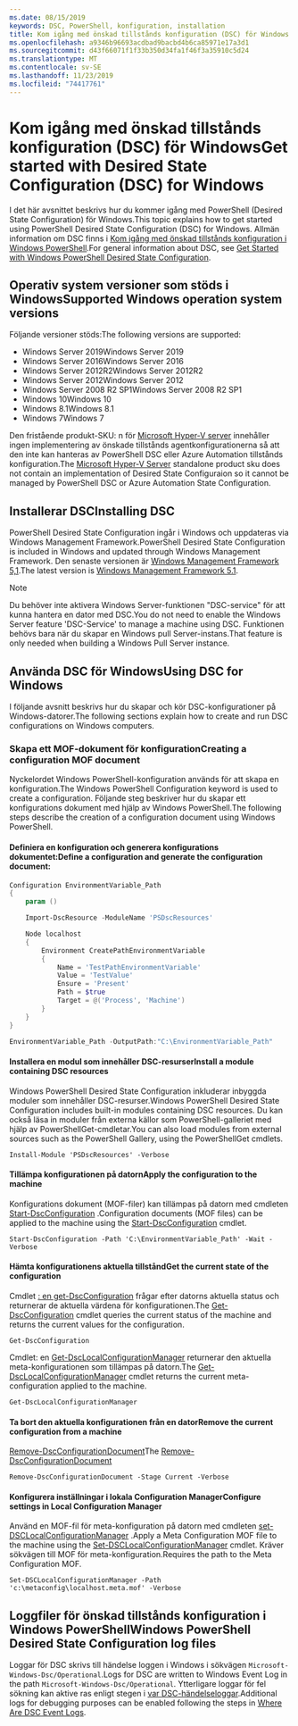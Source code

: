 ```yaml
---
ms.date: 08/15/2019
keywords: DSC, PowerShell, konfiguration, installation
title: Kom igång med önskad tillstånds konfiguration (DSC) för Windows
ms.openlocfilehash: a9346b96693acdbad9bacbd4b6ca85971e17a3d1
ms.sourcegitcommit: d43f66071f1f33b350d34fa1f46f3a35910c5d24
ms.translationtype: MT
ms.contentlocale: sv-SE
ms.lasthandoff: 11/23/2019
ms.locfileid: "74417761"
---
```

# <a name="get-started-with-desired-state-configuration-dsc-for-windows"></a><span data-ttu-id="4ac21-103">Kom igång med önskad tillstånds konfiguration (DSC) för Windows</span><span class="sxs-lookup"><span data-stu-id="4ac21-103">Get started with Desired State Configuration (DSC) for Windows</span></span>

<span data-ttu-id="4ac21-104">I det här avsnittet beskrivs hur du kommer igång med PowerShell (Desired State Configuration) för Windows.</span><span class="sxs-lookup"><span data-stu-id="4ac21-104">This topic explains how to get started using PowerShell Desired State Configuration (DSC) for Windows.</span></span>
<span data-ttu-id="4ac21-105">Allmän information om DSC finns i [Kom igång med önskad tillstånds konfiguration i Windows PowerShell](../overview/overview.md).</span><span class="sxs-lookup"><span data-stu-id="4ac21-105">For general information about DSC, see [Get Started with Windows PowerShell Desired State Configuration](../overview/overview.md).</span></span>

## <a name="supported-windows-operation-system-versions"></a><span data-ttu-id="4ac21-106">Operativ system versioner som stöds i Windows</span><span class="sxs-lookup"><span data-stu-id="4ac21-106">Supported Windows operation system versions</span></span>

<span data-ttu-id="4ac21-107">Följande versioner stöds:</span><span class="sxs-lookup"><span data-stu-id="4ac21-107">The following versions are supported:</span></span>

- <span data-ttu-id="4ac21-108">Windows Server 2019</span><span class="sxs-lookup"><span data-stu-id="4ac21-108">Windows Server 2019</span></span>
- <span data-ttu-id="4ac21-109">Windows Server 2016</span><span class="sxs-lookup"><span data-stu-id="4ac21-109">Windows Server 2016</span></span>
- <span data-ttu-id="4ac21-110">Windows Server 2012R2</span><span class="sxs-lookup"><span data-stu-id="4ac21-110">Windows Server 2012R2</span></span>
- <span data-ttu-id="4ac21-111">Windows Server 2012</span><span class="sxs-lookup"><span data-stu-id="4ac21-111">Windows Server 2012</span></span>
- <span data-ttu-id="4ac21-112">Windows Server 2008 R2 SP1</span><span class="sxs-lookup"><span data-stu-id="4ac21-112">Windows Server 2008 R2 SP1</span></span>
- <span data-ttu-id="4ac21-113">Windows 10</span><span class="sxs-lookup"><span data-stu-id="4ac21-113">Windows 10</span></span>
- <span data-ttu-id="4ac21-114">Windows 8.1</span><span class="sxs-lookup"><span data-stu-id="4ac21-114">Windows 8.1</span></span>
- <span data-ttu-id="4ac21-115">Windows 7</span><span class="sxs-lookup"><span data-stu-id="4ac21-115">Windows 7</span></span>

<span data-ttu-id="4ac21-116">Den fristående produkt-SKU: n för [Microsoft Hyper-V server](/windows-server/virtualization/hyper-v/hyper-v-server-2016) innehåller ingen implementering av önskade tillstånds agentkonfigurationerna så att den inte kan hanteras av PowerShell DSC eller Azure Automation tillstånds konfiguration.</span><span class="sxs-lookup"><span data-stu-id="4ac21-116">The [Microsoft Hyper-V Server](/windows-server/virtualization/hyper-v/hyper-v-server-2016) standalone product sku does not contain an implementation of Desired State Configuraion so it cannot be managed by PowerShell DSC or Azure Automation State Configuration.</span></span>

## <a name="installing-dsc"></a><span data-ttu-id="4ac21-117">Installerar DSC</span><span class="sxs-lookup"><span data-stu-id="4ac21-117">Installing DSC</span></span>

<span data-ttu-id="4ac21-118">PowerShell Desired State Configuration ingår i Windows och uppdateras via Windows Management Framework.</span><span class="sxs-lookup"><span data-stu-id="4ac21-118">PowerShell Desired State Configuration is included in Windows and updated through Windows Management Framework.</span></span>
<span data-ttu-id="4ac21-119">Den senaste versionen är [Windows Management Framework 5,1](https://www.microsoft.com/en-us/download/details.aspx?id=54616).</span><span class="sxs-lookup"><span data-stu-id="4ac21-119">The latest version is [Windows Management Framework 5.1](https://www.microsoft.com/en-us/download/details.aspx?id=54616).</span></span>

> [!NOTE]
> <span data-ttu-id="4ac21-120">Du behöver inte aktivera Windows Server-funktionen "DSC-service" för att kunna hantera en dator med DSC.</span><span class="sxs-lookup"><span data-stu-id="4ac21-120">You do not need to enable the Windows Server feature 'DSC-Service' to manage a machine using DSC.</span></span>
> <span data-ttu-id="4ac21-121">Funktionen behövs bara när du skapar en Windows pull Server-instans.</span><span class="sxs-lookup"><span data-stu-id="4ac21-121">That feature is only needed when building a Windows Pull Server instance.</span></span>

## <a name="using-dsc-for-windows"></a><span data-ttu-id="4ac21-122">Använda DSC för Windows</span><span class="sxs-lookup"><span data-stu-id="4ac21-122">Using DSC for Windows</span></span>

<span data-ttu-id="4ac21-123">I följande avsnitt beskrivs hur du skapar och kör DSC-konfigurationer på Windows-datorer.</span><span class="sxs-lookup"><span data-stu-id="4ac21-123">The following sections explain how to create and run DSC configurations on Windows computers.</span></span>

### <a name="creating-a-configuration-mof-document"></a><span data-ttu-id="4ac21-124">Skapa ett MOF-dokument för konfiguration</span><span class="sxs-lookup"><span data-stu-id="4ac21-124">Creating a configuration MOF document</span></span>

<span data-ttu-id="4ac21-125">Nyckelordet Windows PowerShell-konfiguration används för att skapa en konfiguration.</span><span class="sxs-lookup"><span data-stu-id="4ac21-125">The Windows PowerShell Configuration keyword is used to create a configuration.</span></span>
<span data-ttu-id="4ac21-126">Följande steg beskriver hur du skapar ett konfigurations dokument med hjälp av Windows PowerShell.</span><span class="sxs-lookup"><span data-stu-id="4ac21-126">The following steps describe the creation of a configuration document using Windows PowerShell.</span></span>

#### <a name="define-a-configuration-and-generate-the-configuration-document"></a><span data-ttu-id="4ac21-127">Definiera en konfiguration och generera konfigurations dokumentet:</span><span class="sxs-lookup"><span data-stu-id="4ac21-127">Define a configuration and generate the configuration document:</span></span>

```powershell
Configuration EnvironmentVariable_Path
{
    param ()

    Import-DscResource -ModuleName 'PSDscResources'

    Node localhost
    {
        Environment CreatePathEnvironmentVariable
        {
            Name = 'TestPathEnvironmentVariable'
            Value = 'TestValue'
            Ensure = 'Present'
            Path = $true
            Target = @('Process', 'Machine')
        }
    }
}

EnvironmentVariable_Path -OutputPath:"C:\EnvironmentVariable_Path"
```
#### <a name="install-a-module-containing-dsc-resources"></a><span data-ttu-id="4ac21-128">Installera en modul som innehåller DSC-resurser</span><span class="sxs-lookup"><span data-stu-id="4ac21-128">Install a module containing DSC resources</span></span>

<span data-ttu-id="4ac21-129">Windows PowerShell Desired State Configuration inkluderar inbyggda moduler som innehåller DSC-resurser.</span><span class="sxs-lookup"><span data-stu-id="4ac21-129">Windows PowerShell Desired State Configuration includes built-in modules containing DSC resources.</span></span>
<span data-ttu-id="4ac21-130">Du kan också läsa in moduler från externa källor som PowerShell-galleriet med hjälp av PowerShellGet-cmdletar.</span><span class="sxs-lookup"><span data-stu-id="4ac21-130">You can also load modules from external sources such as the PowerShell Gallery, using the PowerShellGet cmdlets.</span></span>

`Install-Module 'PSDscResources' -Verbose`

#### <a name="apply-the-configuration-to-the-machine"></a><span data-ttu-id="4ac21-131">Tillämpa konfigurationen på datorn</span><span class="sxs-lookup"><span data-stu-id="4ac21-131">Apply the configuration to the machine</span></span>

<span data-ttu-id="4ac21-132">Konfigurations dokument (MOF-filer) kan tillämpas på datorn med cmdleten [Start-DscConfiguration](/powershell/module/psdesiredstateconfiguration/start-dscconfiguration) .</span><span class="sxs-lookup"><span data-stu-id="4ac21-132">Configuration documents (MOF files) can be applied to the machine using the [Start-DscConfiguration](/powershell/module/psdesiredstateconfiguration/start-dscconfiguration) cmdlet.</span></span>

`Start-DscConfiguration -Path 'C:\EnvironmentVariable_Path' -Wait -Verbose`

#### <a name="get-the-current-state-of-the-configuration"></a><span data-ttu-id="4ac21-133">Hämta konfigurationens aktuella tillstånd</span><span class="sxs-lookup"><span data-stu-id="4ac21-133">Get the current state of the configuration</span></span>

<span data-ttu-id="4ac21-134">Cmdlet [: en get-DscConfiguration](/powershell/module/psdesiredstateconfiguration/get-dscconfiguration) frågar efter datorns aktuella status och returnerar de aktuella värdena för konfigurationen.</span><span class="sxs-lookup"><span data-stu-id="4ac21-134">The [Get-DscConfiguration](/powershell/module/psdesiredstateconfiguration/get-dscconfiguration) cmdlet queries the current status of the machine and returns the current values for the configuration.</span></span>

`Get-DscConfiguration`

<span data-ttu-id="4ac21-135">Cmdlet: en [Get-DscLocalConfigurationManager](/powershell/module/psdesiredstateconfiguration/get-dscLocalConfigurationManager) returnerar den aktuella meta-konfigurationen som tillämpas på datorn.</span><span class="sxs-lookup"><span data-stu-id="4ac21-135">The [Get-DscLocalConfigurationManager](/powershell/module/psdesiredstateconfiguration/get-dscLocalConfigurationManager) cmdlet returns the current meta-configuration applied to the machine.</span></span>

`Get-DscLocalConfigurationManager`

#### <a name="remove-the-current-configuration-from-a-machine"></a><span data-ttu-id="4ac21-136">Ta bort den aktuella konfigurationen från en dator</span><span class="sxs-lookup"><span data-stu-id="4ac21-136">Remove the current configuration from a machine</span></span>

<span data-ttu-id="4ac21-137">[Remove-DscConfigurationDocument](/powershell/module/psdesiredstateconfiguration/remove-dscconfigurationdocument)</span><span class="sxs-lookup"><span data-stu-id="4ac21-137">The [Remove-DscConfigurationDocument](/powershell/module/psdesiredstateconfiguration/remove-dscconfigurationdocument)</span></span>

`Remove-DscConfigurationDocument -Stage Current -Verbose`

#### <a name="configure-settings-in-local-configuration-manager"></a><span data-ttu-id="4ac21-138">Konfigurera inställningar i lokala Configuration Manager</span><span class="sxs-lookup"><span data-stu-id="4ac21-138">Configure settings in Local Configuration Manager</span></span>

<span data-ttu-id="4ac21-139">Använd en MOF-fil för meta-konfiguration på datorn med cmdleten [set-DSCLocalConfigurationManager](/powershell/module/PSDesiredStateConfiguration/Set-DscLocalConfigurationManager) .</span><span class="sxs-lookup"><span data-stu-id="4ac21-139">Apply a Meta Configuration MOF file to the machine using the [Set-DSCLocalConfigurationManager](/powershell/module/PSDesiredStateConfiguration/Set-DscLocalConfigurationManager) cmdlet.</span></span>
<span data-ttu-id="4ac21-140">Kräver sökvägen till MOF för meta-konfiguration.</span><span class="sxs-lookup"><span data-stu-id="4ac21-140">Requires the path to the Meta Configuration MOF.</span></span>

`Set-DSCLocalConfigurationManager -Path 'c:\metaconfig\localhost.meta.mof' -Verbose`

## <a name="windows-powershell-desired-state-configuration-log-files"></a><span data-ttu-id="4ac21-141">Loggfiler för önskad tillstånds konfiguration i Windows PowerShell</span><span class="sxs-lookup"><span data-stu-id="4ac21-141">Windows PowerShell Desired State Configuration log files</span></span>

<span data-ttu-id="4ac21-142">Loggar för DSC skrivs till händelse loggen i Windows i sökvägen `Microsoft-Windows-Dsc/Operational`.</span><span class="sxs-lookup"><span data-stu-id="4ac21-142">Logs for DSC are written to Windows Event Log in the path `Microsoft-Windows-Dsc/Operational`.</span></span>
<span data-ttu-id="4ac21-143">Ytterligare loggar för fel sökning kan aktive ras enligt stegen i [var DSC-händelseloggar](/powershell/scripting/dsc/troubleshooting/troubleshooting#where-are-dsc-event-logs).</span><span class="sxs-lookup"><span data-stu-id="4ac21-143">Additional logs for debugging purposes can be enabled following the steps in [Where Are DSC Event Logs](/powershell/scripting/dsc/troubleshooting/troubleshooting#where-are-dsc-event-logs).</span></span>
